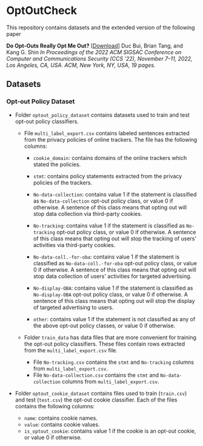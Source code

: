 # OptOutCheck

This repository contains datasets and the extended version of the following paper

**Do Opt-Outs Really Opt Me Out?** [[Download](https://dl.acm.org/doi/abs/10.1145/3548606.3560574)]
Duc Bui, Brian Tang, and Kang G. Shin
*In Proceedings of the 2022 ACM SIGSAC Conference on Computer and Communications Security (CCS ’22), November 7–11, 2022, Los Angeles, CA, USA. ACM, New York, NY, USA, 19 pages.*

## Datasets

### Opt-out Policy Dataset

- Folder `optout_policy_dataset` contains datasets used to train and test opt-out policy classifiers.

    - File `multi_label_export.csv` contains labeled sentences extracted from the privacy policies of online trackers. The file has the following columns:
        - `cookie_domain`: contains domains of the online trackers which stated the policies.

        - `stmt`: contains policy statements extracted from the privacy policies of the trackers.

        - `No-data-collection`: contains value 1 if the statement is classified as `No-data-collection` opt-out policy class, or value 0 if otherwise. A sentence of this class means that opting out will stop data collection via third-party cookies.

        - `No-tracking`: contains value 1 if the statement is classified as `No-tracking` opt-out policy class, or value 0 if otherwise. A sentence of this class means that opting out will stop the tracking of users' activities via third-party cookies.

        - `No-data-coll.-for-oba`: contains value 1 if the statement is classified as `No-data-coll.-for-oba` opt-out policy class, or value 0 if otherwise. A sentence of this class means that opting out will stop data collection of users' activities for targeted advertising.

        - `No-display-OBA`: contains value 1 if the statement is classified as `No-display-OBA` opt-out policy class, or value 0 if otherwise. A sentence of this class means that opting out will stop the display of targeted advertising to users.

        - `other`: contains value 1 if the statement is not classified as any of the above opt-out policy classes, or value 0 if otherwise.

    - Folder `train_data` has data files that are more convenient for training the opt-out policy classifiers. These files contain rows extracted from the `multi_label_export.csv` file.

        - File `No-tracking.csv` contains the `stmt` and `No-tracking` columns from `multi_label_export.csv`.
        - File `No-data-collection.csv` contains the `stmt` and `No-data-collection` columns from `multi_label_export.csv`.

- Folder `optout_cookie_dataset` contains files used to train (`train.csv`) and test (`test.csv`) the opt-out cookie classifier. Each of the files contains the following columns:
  - `name`: contains cookie names.
  - `value`: contains cookie values.
  - `is_optout_cookie`: contains value 1 if the cookie is an opt-out cookie, or value 0 if otherwise.
